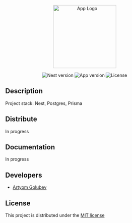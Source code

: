 <p align="center">
  <a href="http://nestjs.com/" target="blank"><img src="https://nestjs.com/img/logo-small.svg" width="200" alt="App Logo" /></a>
</p>

<p align="center">
    <img src="https://img.shields.io/badge/Nest-10.0.0-red" alt="Nest version" />
    <img src="https://img.shields.io/badge/Version-v1.0-green" alt="App version" />
    <img src="https://img.shields.io/badge/License-MIT-blue" alt="License" />
</p>

## Description

Project stack: Nest, Postgres, Prisma

## Distribute

In progress

## Documentation

In progress

## Developers

 - [Artyom Golubev](https://github.com/Artyom099)

## License

This project is distributed under the [MIT license]()
